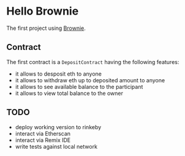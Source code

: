 # Hello Brownie

The first project using [Brownie](https://eth-brownie.readthedocs.io/en/stable/index.html).


## Contract

The first contract is a `DepositContract` having the following features:

- it allows to desposit eth to anyone
- it allows to withdraw eth up to deposited amount to anyone
- it allows to see available balance to the participant
- it allows to view total balance to the owner

## TODO

- deploy working version to rinkeby
- interact via Etherscan
- interact via Remix IDE
- write tests against local network